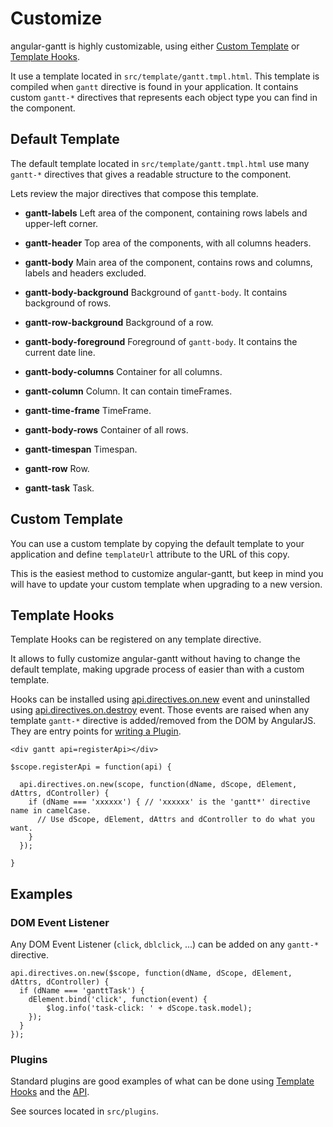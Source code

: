 # Customize

angular-gantt is highly customizable, using either [Custom Template](#custom-template) or [Template Hooks](#template-hooks).

It use a template located in `src/template/gantt.tmpl.html`. This template is
compiled when `gantt` directive is found in your application. It contains custom `gantt-*` directives that represents
each object type you can find in the component.

## Default Template

The default template located in `src/template/gantt.tmpl.html` use many `gantt-*` directives that
gives a readable structure to the component. 

Lets review the major directives that compose this template.

- **gantt-labels** Left area of the component, containing rows labels and upper-left corner.

- **gantt-header** Top area of the components, with all columns headers.

- **gantt-body** Main area of the component, contains rows and columns, labels and headers excluded.

- **gantt-body-background** Background of `gantt-body`. It contains background of rows.

- **gantt-row-background** Background of a row.

- **gantt-body-foreground** Foreground of `gantt-body`. It contains the current date line.

- **gantt-body-columns** Container for all columns.

- **gantt-column** Column. It can contain timeFrames.

- **gantt-time-frame** TimeFrame.

- **gantt-body-rows** Container of all rows.

- **gantt-timespan** Timespan.

- **gantt-row** Row.

- **gantt-task** Task.

## Custom Template

You can use a custom template by copying the default template to your application and define `templateUrl`
attribute to the URL of this copy.

This is the easiest method to customize angular-gantt, but keep in mind you will have to update your custom template
when upgrading to a new version.

## Template Hooks

Template Hooks can be registered on any template directive.

It allows to fully customize angular-gantt without having to change the default template, making upgrade process of
easier than with a custom template.

Hooks can be installed using [api.directives.on.new](api.md#directives) event and uninstalled
using [api.directives.on.destroy](api.md#directives) event. Those events are raised when any template `gantt-*`
directive is added/removed from the DOM by AngularJS. They are entry points for [writing a Plugin](write_plugin.md).

    <div gantt api=registerApi></div>

<!-- -->

    $scope.registerApi = function(api) {
    
      api.directives.on.new(scope, function(dName, dScope, dElement, dAttrs, dController) {
        if (dName === 'xxxxxx') { // 'xxxxxx' is the 'gantt*' directive name in camelCase.
          // Use dScope, dElement, dAttrs and dController to do what you want.
        }
      });
      
    }

## Examples

### DOM Event Listener

Any DOM Event Listener (`click`, `dblclick`, ...) can be added on any `gantt-*` directive.

    api.directives.on.new($scope, function(dName, dScope, dElement, dAttrs, dController) {
      if (dName === 'ganttTask') {
        dElement.bind('click', function(event) {
            $log.info('task-click: ' + dScope.task.model);
        });
      }
    });

### Plugins

Standard plugins are good examples of what can be done using [Template Hooks](#template-hooks) and the [API](api.md). 

See sources located in `src/plugins`.
